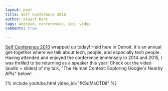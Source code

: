 ```yaml
---
layout: post
title: Self Conference 2016
author: Stuart Kent
tags: android, conferences, ios, video
comments: true

---
```


[Self Conference 2016](http://selfconference.org/) wrapped up today! Held here in Detroit, it's an annual get-together where we talk about tech, people, and especially tech people. Having attended and enjoyed the conference immensely in 2014 and 2015, I was thrilled to be returning as a speaker this year! Check out the video (audio + slides) of my talk, "The Human Context: Exploring Google's Nearby APIs" below!

{% include youtube.html video_id="fKSqMsCTDiI" %}

